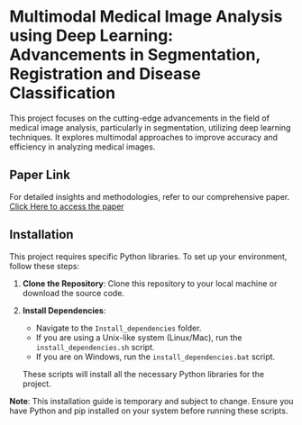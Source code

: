 # Multimodal Medical Image Analysis using Deep Learning: Advancements in Segmentation, Registration and Disease Classification

This project focuses on the cutting-edge advancements in the field of medical image analysis, particularly in segmentation, utilizing deep learning techniques. It explores multimodal approaches to improve accuracy and efficiency in analyzing medical images.

## Paper Link
For detailed insights and methodologies, refer to our comprehensive paper. 
[Click Here to access the paper](https://www.overleaf.com/1565854883cxxjqndwfjkt#7d9a1f)

## Installation
This project requires specific Python libraries. To set up your environment, follow these steps:

1. **Clone the Repository**: Clone this repository to your local machine or download the source code.

2. **Install Dependencies**:
   - Navigate to the `Install_dependencies` folder.
   - If you are using a Unix-like system (Linux/Mac), run the `install_dependencies.sh` script.
   - If you are on Windows, run the `install_dependencies.bat` script.
   
   These scripts will install all the necessary Python libraries for the project.

**Note**: This installation guide is temporary and subject to change. Ensure you have Python and pip installed on your system before running these scripts.


